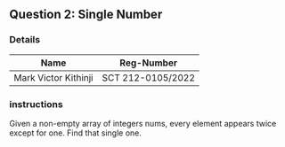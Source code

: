 ## Question 2: Single Number

### Details

|Name|Reg-Number|
|----|----------|
|Mark Victor Kithinji| SCT 212-0105/2022|

### instructions

Given a non-empty array of integers nums, every element appears twice except for one. Find that single one.
